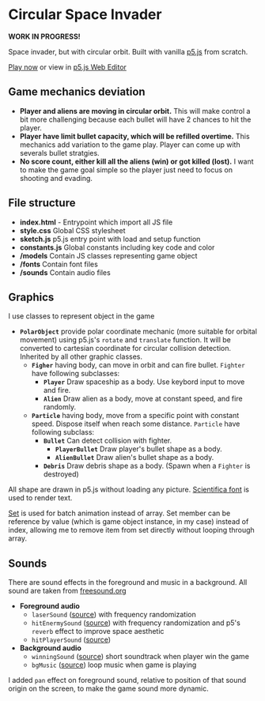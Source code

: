 # Circular Space Invader

**WORK IN PROGRESS!**

Space invader, but with circular orbit. Built with vanilla [p5.js](https://p5js.org) from scratch.

[Play now](https://th1nkk1d.github.io/circular-space-invader) or view in [p5.js Web Editor](https://editor.p5js.org/Th1nkK1D/sketches/Xv7vjo71c)

## Game mechanics deviation

- **Player and aliens are moving in circular orbit.** This will make control a bit more challenging because each bullet will have 2 chances to hit the player.
- **Player have limit bullet capacity, which will be refilled overtime.** This mechanics add variation to the game play. Player can come up with severals bullet stratgies.
- **No score count, either kill all the aliens (win) or got killed (lost).** I want to make the game goal simple so the player just need to focus on shooting and evading.

## File structure

- **index.html** - Entrypoint which import all JS file
- **style.css** Global CSS stylesheet
- **sketch.js** p5.js entry point with load and setup function
- **constants.js** Global constants including key code and color
- **/models** Contain JS classes representing game object
- **/fonts** Contain font files
- **/sounds** Contain audio files

## Graphics

I use classes to represent object in the game

- **`PolarObject`** provide polar coordinate mechanic (more suitable for orbital movement) using p5.js's `rotate` and `translate` function. It will be converted to cartesian coordinate for circular collision detection. Inherited by all other graphic classes.
  - **`Figher`** having body, can move in orbit and can fire bullet. `Fighter` have following subclasses:
    - **`Player`** Draw spaceship as a body. Use keybord input to move and fire.
    - **`Alien`** Draw alien as a body, move at constant speed, and fire randomly.
  - **`Particle`** having body, move from a specific point with constant speed. Dispose itself when reach some distance. `Particle` have following subclass:
    - **`Bullet`** Can detect collision with fighter.
      - **`PlayerBullet`** Draw player's bullet shape as a body.
      - **`AlienBullet`** Draw alien's bullet shape as a body.
    - **`Debris`** Draw debris shape as a body. (Spawn when a `Fighter` is destroyed)

All shape are drawn in p5.js without loading any picture. [Scientifica font](https://github.com/NerdyPepper/scientifica) is used to render text.

[Set](https://developer.mozilla.org/en-US/docs/Web/JavaScript/Reference/Global_Objects/Set) is used for batch animation instead of array. Set member can be reference by value (which is game object instance, in my case) instead of index, allowing me to remove item from set directly without looping through array.

## Sounds

There are sound effects in the foreground and music in a background. All sound are taken from [freesound.org](https://freesound.org)

- **Foreground audio**
  - `laserSound` ([source](https://freesound.org/people/kafokafo/sounds/128349/)) with frequency randomization
  - `hitEnermySound` ([source](https://freesound.org/people/InspectorJ/sounds/411642/)) with frequency randomization and p5's `reverb` effect to improve space aesthetic
  - `hitPlayerSound` ([source](https://freesound.org/people/mitchelk/sounds/136765/))
- **Background audio**
  - `winningSound` ([source](https://freesound.org/people/Tuudurt/sounds/275104/)) short soundtrack when player win the game
  - `bgMusic` ([source](https://freesound.org/people/eardeer/sounds/401613/)) loop music when game is playing

I added `pan` effect on foreground sound, relative to position of that sound origin on the screen, to make the game sound more dynamic.
